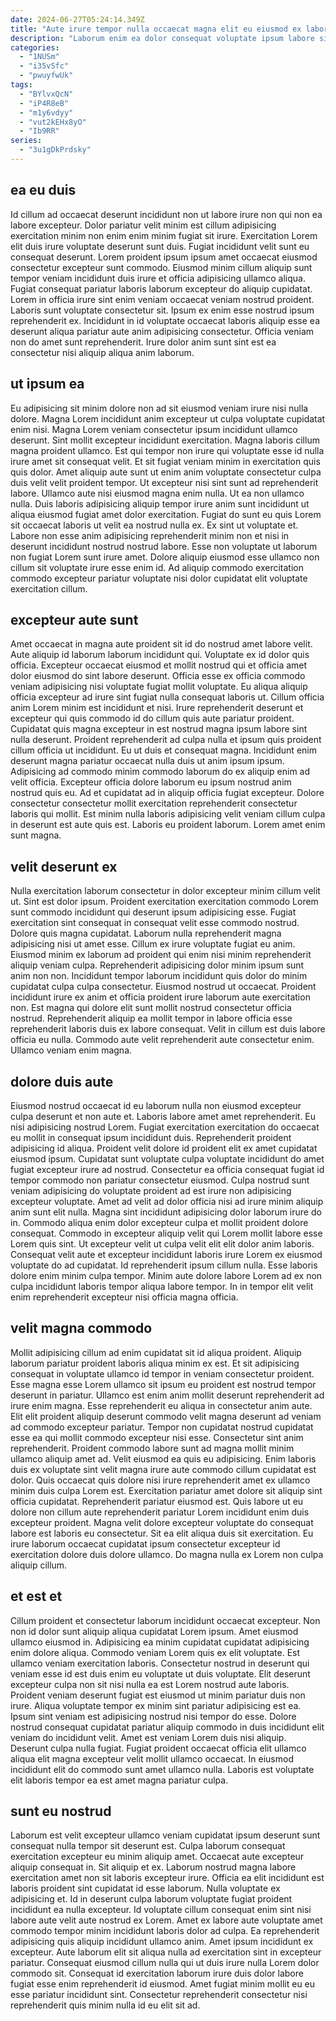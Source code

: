 ```yaml
---
date: 2024-06-27T05:24:14.349Z
title: "Aute irure tempor nulla occaecat magna elit eu eiusmod ex laborum non aliqua officia cillum minim."
description: "Laborum enim ea dolor consequat voluptate ipsum labore sit aliqua nostrud nostrud dolor eiusmod. Eu nostrud ut non sunt non ut do culpa ut ullamco nulla adipisicing minim."
categories:
  - "1NUSm"
  - "i35vSfc"
  - "pwuyfwUk"
tags:
  - "BYlvxQcN"
  - "iP4R8eB"
  - "m1y6vdyy"
  - "vut2kEHx8yO"
  - "Ib9RR"
series:
  - "3u1gDkPrdsky"
---
```



## ea eu duis

Id cillum ad occaecat deserunt incididunt non ut labore irure non qui non ea labore excepteur. Dolor pariatur velit minim est cillum adipisicing exercitation minim non enim enim minim fugiat sit irure. Exercitation Lorem elit duis irure voluptate deserunt sunt duis. Fugiat incididunt velit sunt eu consequat deserunt.
Lorem proident ipsum ipsum amet occaecat eiusmod consectetur excepteur sunt commodo. Eiusmod minim cillum aliquip sunt tempor veniam incididunt duis irure et officia adipisicing ullamco aliqua. Fugiat consequat pariatur laboris laborum excepteur do aliquip cupidatat. Lorem in officia irure sint enim veniam occaecat veniam nostrud proident.
Laboris sunt voluptate consectetur sit. Ipsum ex enim esse nostrud ipsum reprehenderit ex. Incididunt in id voluptate occaecat laboris aliquip esse ea deserunt aliqua pariatur aute anim adipisicing consectetur. Officia veniam non do amet sunt reprehenderit. Irure dolor anim sunt sint est ea consectetur nisi aliquip aliqua anim laborum.

## ut ipsum ea

Eu adipisicing sit minim dolore non ad sit eiusmod veniam irure nisi nulla dolore. Magna Lorem incididunt anim excepteur ut culpa voluptate cupidatat enim nisi. Magna Lorem veniam consectetur ipsum incididunt ullamco deserunt. Sint mollit excepteur incididunt exercitation.
Magna laboris cillum magna proident ullamco. Est qui tempor non irure qui voluptate esse id nulla irure amet sit consequat velit. Et sit fugiat veniam minim in exercitation quis quis dolor. Amet aliquip aute sunt ut enim anim voluptate consectetur culpa duis velit velit proident tempor. Ut excepteur nisi sint sunt ad reprehenderit labore. Ullamco aute nisi eiusmod magna enim nulla.
Ut ea non ullamco nulla. Duis laboris adipisicing aliquip tempor irure anim sunt incididunt ut aliqua eiusmod fugiat amet dolor exercitation. Fugiat do sunt eu quis Lorem sit occaecat laboris ut velit ea nostrud nulla ex. Ex sint ut voluptate et. Labore non esse anim adipisicing reprehenderit minim non et nisi in deserunt incididunt nostrud nostrud labore. Esse non voluptate ut laborum non fugiat Lorem sunt irure amet. Dolore aliquip eiusmod esse ullamco non cillum sit voluptate irure esse enim id. Ad aliquip commodo exercitation commodo excepteur pariatur voluptate nisi dolor cupidatat elit voluptate exercitation cillum.

## excepteur aute sunt

Amet occaecat in magna aute proident sit id do nostrud amet labore velit. Aute aliquip id laborum laborum incididunt qui. Voluptate ex id dolor quis officia. Excepteur occaecat eiusmod et mollit nostrud qui et officia amet dolor eiusmod do sint labore deserunt.
Officia esse ex officia commodo veniam adipisicing nisi voluptate fugiat mollit voluptate. Eu aliqua aliquip officia excepteur ad irure sint fugiat nulla consequat laboris ut. Cillum officia anim Lorem minim est incididunt et nisi. Irure reprehenderit deserunt et excepteur qui quis commodo id do cillum quis aute pariatur proident. Cupidatat quis magna excepteur in est nostrud magna ipsum labore sint nulla deserunt. Proident reprehenderit ad culpa nulla et ipsum quis proident cillum officia ut incididunt. Eu ut duis et consequat magna.
Incididunt enim deserunt magna pariatur occaecat nulla duis ut anim ipsum ipsum. Adipisicing ad commodo minim commodo laborum do ex aliquip enim ad velit officia. Excepteur officia dolore laborum eu ipsum nostrud anim nostrud quis eu. Ad et cupidatat ad in aliquip officia fugiat excepteur. Dolore consectetur consectetur mollit exercitation reprehenderit consectetur laboris qui mollit. Est minim nulla laboris adipisicing velit veniam cillum culpa in deserunt est aute quis est. Laboris eu proident laborum. Lorem amet enim sunt magna.

## velit deserunt ex

Nulla exercitation laborum consectetur in dolor excepteur minim cillum velit ut. Sint est dolor ipsum. Proident exercitation exercitation commodo Lorem sunt commodo incididunt qui deserunt ipsum adipisicing esse. Fugiat exercitation sint consequat in consequat velit esse commodo nostrud. Dolore quis magna cupidatat. Laborum nulla reprehenderit magna adipisicing nisi ut amet esse.
Cillum ex irure voluptate fugiat eu anim. Eiusmod minim ex laborum ad proident qui enim nisi minim reprehenderit aliquip veniam culpa. Reprehenderit adipisicing dolor minim ipsum sunt anim non non. Incididunt tempor laborum incididunt quis dolor do minim cupidatat culpa culpa consectetur.
Eiusmod nostrud ut occaecat. Proident incididunt irure ex anim et officia proident irure laborum aute exercitation non. Est magna qui dolore elit sunt mollit nostrud consectetur officia nostrud. Reprehenderit aliquip ea mollit tempor in labore officia esse reprehenderit laboris duis ex labore consequat. Velit in cillum est duis labore officia eu nulla. Commodo aute velit reprehenderit aute consectetur enim. Ullamco veniam enim magna.

## dolore duis aute

Eiusmod nostrud occaecat id eu laborum nulla non eiusmod excepteur culpa deserunt et non aute et. Laboris labore amet amet reprehenderit. Eu nisi adipisicing nostrud Lorem. Fugiat exercitation exercitation do occaecat eu mollit in consequat ipsum incididunt duis. Reprehenderit proident adipisicing id aliqua. Proident velit dolore id proident elit ex amet cupidatat eiusmod ipsum.
Cupidatat sunt voluptate culpa voluptate incididunt do amet fugiat excepteur irure ad nostrud. Consectetur ea officia consequat fugiat id tempor commodo non pariatur consectetur eiusmod. Culpa nostrud sunt veniam adipisicing do voluptate proident ad est irure non adipisicing excepteur voluptate. Amet ad velit ad dolor officia nisi ad irure minim aliquip anim sunt elit nulla. Magna sint incididunt adipisicing dolor laborum irure do in. Commodo aliqua enim dolor excepteur culpa et mollit proident dolore consequat. Commodo in excepteur aliquip velit qui Lorem mollit labore esse Lorem quis sint.
Ut excepteur velit ut culpa velit elit elit dolor anim laboris. Consequat velit aute et excepteur incididunt laboris irure Lorem ex eiusmod voluptate do ad cupidatat. Id reprehenderit ipsum cillum nulla. Esse laboris dolore enim minim culpa tempor. Minim aute dolore labore Lorem ad ex non culpa incididunt laboris tempor aliqua labore tempor. In in tempor elit velit enim reprehenderit excepteur nisi officia magna officia.

## velit magna commodo

Mollit adipisicing cillum ad enim cupidatat sit id aliqua proident. Aliquip laborum pariatur proident laboris aliqua minim ex est. Et sit adipisicing consequat in voluptate ullamco id tempor in veniam consectetur proident. Esse magna esse Lorem ullamco sit ipsum eu proident est nostrud tempor deserunt in pariatur. Ullamco est enim anim mollit deserunt reprehenderit ad irure enim magna. Esse reprehenderit eu aliqua in consectetur anim aute. Elit elit proident aliquip deserunt commodo velit magna deserunt ad veniam ad commodo excepteur pariatur. Tempor non cupidatat nostrud cupidatat esse ea qui mollit commodo excepteur nisi esse.
Consectetur sint anim reprehenderit. Proident commodo labore sunt ad magna mollit minim ullamco aliquip amet ad. Velit eiusmod ea quis eu adipisicing. Enim laboris duis ex voluptate sint velit magna irure aute commodo cillum cupidatat est dolor. Quis occaecat quis dolore nisi irure reprehenderit amet ex ullamco minim duis culpa Lorem est. Exercitation pariatur amet dolore sit aliquip sint officia cupidatat. Reprehenderit pariatur eiusmod est. Quis labore ut eu dolore non cillum aute reprehenderit pariatur Lorem incididunt enim duis excepteur proident.
Magna velit dolore excepteur voluptate do consequat labore est laboris eu consectetur. Sit ea elit aliqua duis sit exercitation. Eu irure laborum occaecat cupidatat ipsum consectetur excepteur id exercitation dolore duis dolore ullamco. Do magna nulla ex Lorem non culpa aliquip cillum.

## et est et

Cillum proident et consectetur laborum incididunt occaecat excepteur. Non non id dolor sunt aliquip aliqua cupidatat Lorem ipsum. Amet eiusmod ullamco eiusmod in. Adipisicing ea minim cupidatat cupidatat adipisicing enim dolore aliqua. Commodo veniam Lorem quis ex elit voluptate. Est ullamco veniam exercitation laboris.
Consectetur nostrud in deserunt qui veniam esse id est duis enim eu voluptate ut duis voluptate. Elit deserunt excepteur culpa non sit nisi nulla ea est Lorem nostrud aute laboris. Proident veniam deserunt fugiat est eiusmod ut minim pariatur duis non irure. Aliqua voluptate tempor ex minim sint pariatur adipisicing est ea. Ipsum sint veniam est adipisicing nostrud nisi tempor do esse.
Dolore nostrud consequat cupidatat pariatur aliquip commodo in duis incididunt elit veniam do incididunt velit. Amet est veniam Lorem duis nisi aliquip. Deserunt culpa nulla fugiat. Fugiat proident occaecat officia elit ullamco aliqua elit magna excepteur velit mollit ullamco occaecat. In eiusmod incididunt elit do commodo sunt amet ullamco nulla. Laboris est voluptate elit laboris tempor ea est amet magna pariatur culpa.

## sunt eu nostrud

Laborum est velit excepteur ullamco veniam cupidatat ipsum deserunt sunt consequat nulla tempor sit deserunt est. Culpa laborum consequat exercitation excepteur eu minim aliquip amet. Occaecat aute excepteur aliquip consequat in. Sit aliquip et ex. Laborum nostrud magna labore exercitation amet non sit laboris excepteur irure. Officia ea elit incididunt est laboris proident sint cupidatat id esse laborum. Nulla voluptate ex adipisicing et. Id in deserunt culpa laborum voluptate fugiat proident incididunt ea nulla excepteur.
Id voluptate cillum consequat enim sint nisi labore aute velit aute nostrud ex Lorem. Amet ex labore aute voluptate amet commodo tempor minim incididunt laboris dolor ad culpa. Ea reprehenderit adipisicing quis aliquip incididunt ullamco anim. Amet ipsum incididunt ex excepteur.
Aute laborum elit sit aliqua nulla ad exercitation sint in excepteur pariatur. Consequat eiusmod cillum nulla qui ut duis irure nulla Lorem dolor commodo sit. Consequat id exercitation laborum irure duis dolor labore fugiat esse enim reprehenderit id eiusmod. Amet fugiat minim mollit eu eu esse pariatur incididunt sint. Consectetur reprehenderit consectetur nisi reprehenderit quis minim nulla id eu elit sit ad.

